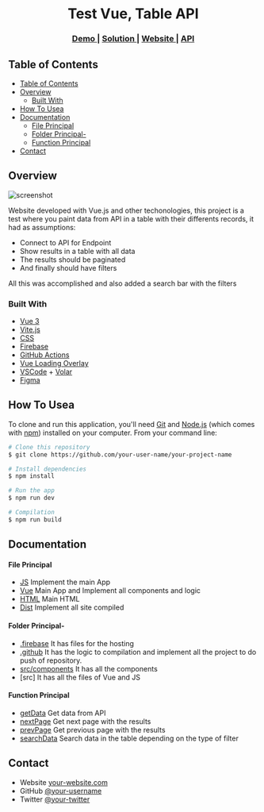 <!-- Please update value in the {}  -->

<h1 align="center">Test Vue, Table API</h1>

<div align="center">
  <h3>
    <a href="https://{[your-demo-link.your-domain](https://vuetest-cf8a7.web.app/)}">
      Demo
    </a>
    <span> | </span>
    <a href="https://{[your-url-to-the-solution](https://github.com/SebasttianDaza/vueTest)}">
      Solution
    </a>
    <span> | </span>
    <a href="https://emprendeyourlifestyle.com/portafolio/">
      Website
    </a>
    <span> | </span>
    <a href="http://apitest.cargofive.com/api/ports">
      API
    </a>
  </h3>
</div>

<!-- TABLE OF CONTENTS -->

## Table of Contents

- [Table of Contents](#table-of-contents)
- [Overview](#overview)
  - [Built With](#built-with)
- [How To Usea](#how-to-usea)
- [Documentation](#documentation)
    - [File Principal](#file-principal)
    - [Folder Principal-](#folder-principal-)
    - [Function Principal](#function-principal)
- [Contact](#contact)

<!-- OVERVIEW -->

## Overview

![screenshot](https://firebasestorage.googleapis.com/v0/b/emprendeyourlifestyle.appspot.com/o/testVue.png?alt=media&token=df8e0daa-a9d3-4334-ad90-a2ba88d571c9)

Website developed with Vue.js and other techonologies, this project is a test where you paint data from API in a table with their differents records, it had as assumptions:
- Connect to API for Endpoint 
- Show results in a table with all data
- The results should be paginated
- And finally should have filters

All this was accomplished and also added a search bar with the filters

### Built With

<!-- This section should list any major frameworks that you built your project using. Here are a few examples.-->

- [Vue 3](https://v3.vuejs.org/api/sfc-script-setup.html#sfc-script-setup)
- [Vite.js](https://vitejs.dev/)
- [CSS](https://developer.mozilla.org/en-US/docs/Web/CSS)
- [Firebase](https://firebase.google.com/)
- [GitHub Actions](https://docs.github.com/en/actions)
- [Vue Loading Overlay](https://github.com/ankurk91/vue-loading-overlay)
- [VSCode](https://code.visualstudio.com/) + [Volar](https://marketplace.visualstudio.com/items?itemName=johnsoncodehk.volar)
- [Figma](https://www.figma.com/)



## How To Usea 

<!-- Example: -->

To clone and run this application, you'll need [Git](https://git-scm.com) and [Node.js](https://nodejs.org/en/download/) (which comes with [npm](http://npmjs.com)) installed on your computer. From your command line:

```bash
# Clone this repository
$ git clone https://github.com/your-user-name/your-project-name

# Install dependencies
$ npm install

# Run the app
$ npm run dev

# Compilation
$ npm run build

```

## Documentation

#### File Principal 
  - [JS](src/main.js) Implement the main App
  - [Vue](src/App.vue) Main App and Implement all components and logic
  - [HTML](index.html) Main HTML
  - [Dist](dist/index.html) Implement all site compiled
#### Folder Principal-
  - [.firebase](.firebase/hosting.ZGlzdA.cache) It has files for the hosting
  - [.github](.github/workflows/firebase-hosting-merge.yml) It has the logic to compilation and implement all the project to do push of repository.
  - [src/components](src/components) It has all the components
  - [src] It has all the files of Vue and JS

#### Function Principal
  -  [getData](src/components/info.vue) Get data from API
  -  [nextPage](src/components/info.vue) Get next page with the results
  -  [prevPage](src/components/info.vue) Get previous page with the results
  -  [searchData](src/components/info.vue) Search data in the table depending on the type of filter

## Contact


- Website [your-website.com](https://emprendeyourlifestyle.com/)
- GitHub [@your-username](https://github.com/SebasttianDaza/vueTest)
- Twitter [@your-twitter](https://twitter.com/SebasttianDaza)
